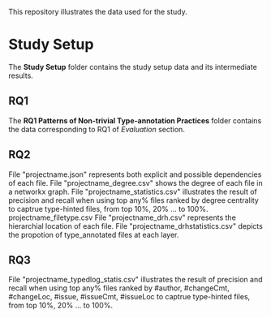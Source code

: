 This repository illustrates the data used for the study.
# Study Setup 
The **Study Setup** folder contains the study setup data and its intermediate results.

## RQ1 
The **RQ1 Patterns of Non-trivial Type-annotation Practices** folder contains the data corresponding to RQ1 of *Evaluation* section.
## RQ2
File "projectname.json"  represents both explicit and possible dependencies of each file.
File "projectname_degree.csv" shows the degree of each file in a networkx graph.
File "projectname_statistics.csv" illustrates the result of precision and recall when using top any% files ranked by degree centrality to captrue type-hinted files, from top 10%, 20% ... to 100%.
projectname_filetype.csv
File "projectname_drh.csv" represents the hierarchial location of each file. 
File "projectname_drhstatistics.csv" depicts the propotion of type_annotated files at each layer.


## RQ3
File "projectname_typedlog_statis.csv"  illustrates the result of precision and recall when using top any% files ranked by #author, #changeCmt, #changeLoc, #issue, #issueCmt, #issueLoc  to captrue type-hinted files, from top 10%, 20% ... to 100%.
